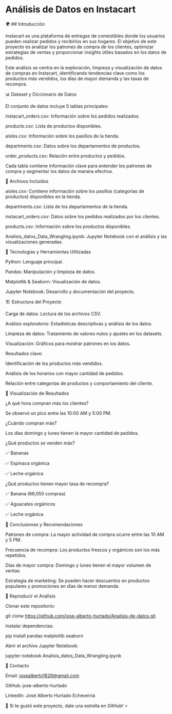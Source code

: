 # Análisis de Datos en Instacart

🌍 ## Introducción

Instacart es una plataforma de entregas de comestibles donde los usuarios pueden realizar pedidos y recibirlos en sus hogares. El objetivo de este proyecto es analizar los patrones de compra de los clientes, optimizar estrategias de ventas y proporcionar insights útiles basados en los datos de pedidos.

Este análisis se centra en la exploración, limpieza y visualización de datos de compras en Instacart, identificando tendencias clave como los productos más vendidos, los días de mayor demanda y las tasas de recompra.

📊 Dataset y Diccionario de Datos

El conjunto de datos incluye 5 tablas principales:

instacart_orders.csv: Información sobre los pedidos realizados.

products.csv: Lista de productos disponibles.

aisles.csv: Información sobre los pasillos de la tienda.

departments.csv: Datos sobre los departamentos de productos.

order_products.csv: Relación entre productos y pedidos.

Cada tabla contiene información clave para entender los patrones de compra y segmentar los datos de manera efectiva.

📂 Archivos Incluidos

aisles.csv: Contiene información sobre los pasillos (categorías de productos) disponibles en la tienda.

departments.csv: Lista de los departamentos de la tienda.

instacart_orders.csv: Datos sobre los pedidos realizados por los clientes.

products.csv: Información sobre los productos disponibles.

Analisis_datos_Data_Wrangling.ipynb: Jupyter Notebook con el análisis y las visualizaciones generadas.

🤖 Tecnologías y Herramientas Utilizadas

Python: Lenguaje principal.

Pandas: Manipulación y limpieza de datos.

Matplotlib & Seaborn: Visualización de datos.

Jupyter Notebook: Desarrollo y documentación del proyecto.

🏗️ Estructura del Proyecto

Carga de datos: Lectura de los archivos CSV.

Análisis exploratorio: Estadísticas descriptivas y análisis de los datos.

Limpieza de datos: Tratamiento de valores nulos y ajustes en los datasets.

Visualización: Gráficos para mostrar patrones en los datos.

Resultados clave:

Identificación de los productos más vendidos.

Análisis de los horarios con mayor cantidad de pedidos.

Relación entre categorías de productos y comportamiento del cliente.

🎨 Visualización de Resultados

¿A qué hora compran más los clientes?

Se observó un pico entre las 10:00 AM y 5:00 PM.

¿Cuándo compran más?

Los días domingo y lunes tienen la mayor cantidad de pedidos.

¿Qué productos se venden más?

✅ Bananas

✅ Espinaca orgánica

✅ Leche orgánica

¿Qué productos tienen mayor tasa de recompra?

✅ Banana (66,050 compras)

✅ Aguacates orgánicos

✅ Leche orgánica

🚀 Conclusiones y Recomendaciones

Patrones de compra: La mayor actividad de compra ocurre entre las 10 AM y 5 PM.

Frecuencia de recompra: Los productos frescos y orgánicos son los más repetidos.

Días de mayor compra: Domingo y lunes tienen el mayor volumen de ventas.

Estrategia de marketing: Se pueden hacer descuentos en productos populares y promociones en días de menor demanda.

📑 Reproducir el Análisis

Clonar este repositorio:

git clone https://github.com/jose-alberto-hurtado/Analisis-de-datos.git

Instalar dependencias:

pip install pandas matplotlib seaborn

Abrir el archivo Jupyter Notebook:

jupyter notebook Analisis_datos_Data_Wrangling.ipynb

👥 Contacto

Email: josealberto1829@gmail.com

GitHub: jose-alberto-hurtado

LinkedIn: José Alberto Hurtado Echeverría

🌟 Si te gustó este proyecto, dale una estrella en GitHub! ⭐
